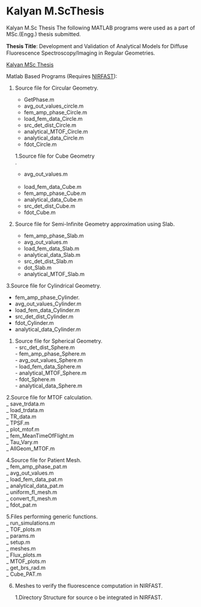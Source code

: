 # Kalyan M.ScThesis
Kalyan M.Sc Thesis
The following MATLAB programs were used as a part of MSc.(Engg.) thesis submitted.

**Thesis Title**: Development and Validation of Analytical Models for Diﬀuse Fluorescence Spectroscopy/Imaging in Regular Geometries.

[Kalyan MSc Thesis](https://docs.google.com/viewer?a=v&pid=sites&srcid=ZGVmYXVsdGRvbWFpbnxzZXJjbWlnfGd4OjcyOTNmYjUwZGI0YTc2NWM)

Matlab Based Programs (Requires [NIRFAST](http://www.dartmouth.edu/~nir/nirfast/)):

1. Source file for Circular Geometry.<br/>
     - GetPhase.m <br/> 
     - avg_out_values_circle.m<br/>
     - fem_amp_phase_Circle.m<br/>
     - load_fem_data_Circle.m<br/>
     - src_det_dist_Circle.m<br/>
     - analytical_MTOF_Circle.m<br/>
     - analytical_data_Circle.m<br/>
     - fdot_Circle.m<br/>
     
   1.Source file for Cube Geometry<br/>.
     - avg_out_values.m<br/><br/>
     - load_fem_data_Cube.m<br/>
     - fem_amp_phase_Cube.m<br/>
     - analytical_data_Cube.m<br/>
     - src_det_dist_Cube.m<br/>
     - fdot_Cube.m<br/>
     
2. Source file for Semi-Infinite Geometry approximation using Slab.<br/>
    - fem_amp_phase_Slab.m<br/>
    - avg_out_values.m<br/>
    - load_fem_data_Slab.m<br/>
    - analytical_data_Slab.m<br/>
    - src_det_dist_Slab.m<br/>
    -  dot_Slab.m<br/>
    -  analytical_MTOF_Slab.m<br/>
     
3.Source file for Cylindrical Geometry.<br/>
   -   fem_amp_phase_Cylinder.<br/>
   -  avg_out_values_Cylinder.m<br/>
   -   load_fem_data_Cylinder.m<br/>
   -   src_det_dist_Cylinder.m<br/>
   -  fdot_Cylinder.m<br/>
   -  analytical_data_Cylinder.m<br/>
     
   1. Source file for Spherical Geometry.<br/>
    -  src_det_dist_Sphere.m<br/>
    - fem_amp_phase_Sphere.m<br/>
    -  avg_out_values_Sphere.m<br/>
    -  load_fem_data_Sphere.m<br/>
    -   analytical_MTOF_Sphere.m<br/>
    -   fdot_Sphere.m<br/>
    -   analytical_data_Sphere.m<br/>
     
   2.Source file for MTOF calculation.<br/>
    _ save_trdata.m<br/>
    _ load_trdata.m<br/>
    _ TR_data.m<br/>
    _ TPSF.m<br/>
    _ plot_mtof.m<br/>
    _ fem_MeanTimeOfFlight.m<br/>
    _ Tau_Vary.m<br/>
    _ AllGeom_MTOF.m<br/>
    
4.Source file for Patient Mesh.<br/>
    _ fem_amp_phase_pat.m<br/>
    _ avg_out_values.m<br/>
    _ load_fem_data_pat.m<br/>
    _ analytical_data_pat.m<br/>
    _ uniform_fl_mesh.m<br/>
    _ convert_fl_mesh.m<br/>
    _ fdot_pat.m<br/>
    
5.Files performing generic functions.<br/>
    _ run_simulations.m<br/>
    _ TOF_plots.m<br/>
    _ params.m<br/>
    _ setup.m<br/>
    _ meshes.m<br/>
    _ Flux_plots.m<br/>
    _ MTOF_plots.m<br/>
    _ get_brs_rad.m<br/>
    _ Cube_PAT.m<br/>
    
6. Meshes to verify the fluorescence computation in NIRFAST.

   1.Directory Structure for source o be integrated in NIRFAST.
